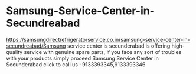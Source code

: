 # Samsung-Service-Center-in-Secundreabad
https://samsungdirectrefrigeratorservice.co.in/samsung-service-center-in-secundreabad/Samsung service center is secunderabad is offering high-quality service with genuine spare parts, if you face any sort of troubles with your products simply proceed Samsung Service Center in Secunderabad  click to call us : 9133393345,9133393346 
